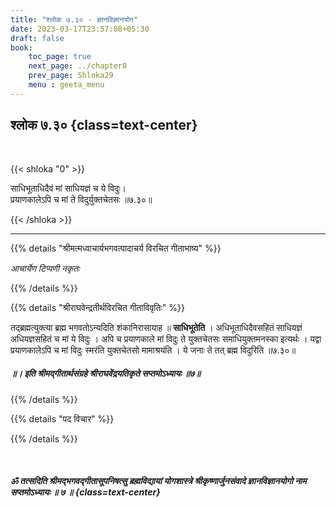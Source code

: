 ```yaml
---
title: "श्लोक ७.३० - ज्ञानविज्ञानयोग"
date: 2023-03-17T23:57:08+05:30
draft: false
book:
    toc_page: true
    next_page: ../chapter8
    prev_page: Shloka29
    menu : geeta_menu
---
```




## श्लोक ७.३० {class=text-center}

<br/>

{{< shloka  "0"  >}}

साधिभूताधिदैवं मां साधियज्ञं च ये विदुः।  
प्रयाणकालेऽपि च मां ते विदुर्युक्तचेतसः ॥७.३०॥

{{< /shloka >}}

---


{{% details "श्रीमत्मध्वाचार्यभगवत्पादाचर्य विरचित  गीताभाष्य" %}}

*आचार्येण टिप्पणी नकृतः*

{{% /details %}}



{{% details "श्रीराघवेन्द्रतीर्थविरचित गीताविवृतिः" %}}

तद्ब्रह्मत्युक्त्या ब्रह्म भगवतोऽन्यदिति शंकानिरासायाह
॥ **साधिभूतेति** । अधिभूताधिदैवसहितं साधियज्ञं 
अधियज्ञसहितं च मां ये विदुः । अपि च प्रयाणकाले मां विदुः ते 
युक्तचेतसः समाधियुक्तमनस्का इत्यर्थः । 
यद्वा प्रयाणकालेऽपि च मां विदुः स्मरंति युक्तचेतसो 
मामाश्रयंति । ये जनाः ते तत्‌ ब्रह्म विदुरिति ॥७.३०॥

##### ॥। इति श्रीमद्गीतार्थसंग्रहे श्रीराघवेंद्रयतिकृते सप्तमोऽध्यायः ॥७॥

{{% /details %}}



{{% details "पद विचार" %}}


{{% /details %}}

</br>

##### ॐ तत्सदिति श्रीमद्भगवद्गीतासूपनिषत्सु ब्रह्मविद्यायां योगशास्त्रे श्रीकृष्णार्जुनसंवादे  ज्ञानविज्ञानयोगो नाम सप्तमोऽध्यायः ॥ ७ ॥ {class=text-center}

